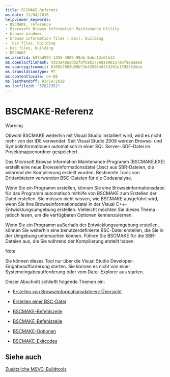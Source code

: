 ```yaml
---
title: BSCMAKE-Referenz
ms.date: 11/04/2016
helpviewer_keywords:
- BSCMAKE, reference
- Microsoft Browse Information Maintenance Utility
- browse windows
- browse information files (.bsc), building
- .bsc files, building
- bsc files, building
- BSCMAKE
ms.assetid: b97ad994-1355-4809-98db-6abc12c6fb13
ms.openlocfilehash: 4303e48e3d02f0f69b177e8a888157a6f90aaa89
ms.sourcegitcommit: 8105b7003b89b73b4359644ff4281e1595352dda
ms.translationtype: MT
ms.contentlocale: de-DE
ms.lasthandoff: 03/14/2019
ms.locfileid: "57822352"
---
```

# <a name="bscmake-reference"></a>BSCMAKE-Referenz

> [!WARNING]
> Obwohl BSCMAKE weiterhin mit Visual Studio installiert wird, wird es nicht mehr von der IDE verwendet. Seit Visual Studio 2008 werden Browse- und Symbolinformationen automatisch in einer SQL Server-.SDF-Datei im Projektmappenordner gespeichert.

Das Microsoft Browse Information Maintenance-Programm (BSCMAKE.EXE) erstellt eine neue Browseinformationsdatei (.bsc) aus SBR-Dateien, die während der Kompilierung erstellt wurden. Bestimmte Tools von Drittanbietern verwenden BSC-Dateien für die Codeanalyse.

Wenn Sie ein Programm erstellen, können Sie eine Browseinformationsdatei für das Programm automatisch mithilfe von BSCMAKE zum Erstellen der Datei erstellen. Sie müssen nicht wissen, wie BSCMAKE ausgeführt wird, wenn Sie Ihre Browseinformationsdatei in der Visual C++-Entwicklungsumgebung erstellen. Vielleicht möchten Sie dieses Thema jedoch lesen, um die verfügbaren Optionen kennenzulernen.

Wenn Sie ein Programm außerhalb der Entwicklungsumgebung erstellen, können Sie weiterhin eine benutzerdefinierte BSC-Datei erstellen, die Sie in der Umgebung untersuchen können. Führen Sie BSCMAKE für die SBR-Dateien aus, die Sie während der Kompilierung erstellt haben.

> [!NOTE]
>  Sie können dieses Tool nur über die Visual Studio Developer-Eingabeaufforderung starten. Sie können es nicht von einer Systemeingabeaufforderung oder vom Datei-Explorer aus starten.

Dieser Abschnitt schließt folgende Themen ein:

- [Erstellen von Browseinformationsdateien: Übersicht](building-browse-information-files-overview.md)

- [Erstellen einer BSC-Datei](building-a-dot-bsc-file.md)

- [BSCMAKE-Befehlszeile](bscmake-command-line.md)

- [BSCMAKE-Befehlszeile](bscmake-command-file-response-file.md)

- [BSCMAKE-Optionen](bscmake-options.md)

- [BSCMAKE-Exitcodes](bscmake-exit-codes.md)

## <a name="see-also"></a>Siehe auch

[Zusätzliche MSVC-Buildtools](c-cpp-build-tools.md)
